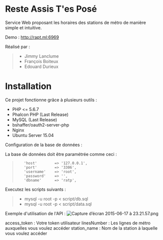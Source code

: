 # Reste Assis T'es Posé
Service Web proposant les horaires des stations de métro de manière simple et intuitive.

Demo : http://rapt.ml:6969

Réalisé par : 
> - Jimmy Lanclume
> - François Boiteux
> - Edouard Durieux

Installation
============

Ce projet fonctionne grâce à plusieurs outils :
- PHP <= 5.6.7
- Phalcon PHP (Last Release)
- MySQL (Last Release)
- bshaffer/oauth2-server-php
- Nginx
- Ubuntu Server 15.04

Configuration de la base de données :

La base de données doit être paramétrée comme ceci :
>        'host'        => '127.0.0.1',
>        'port'        => '3306',
>        'username'    => 'root',
>        'password'    => '',
>        'dbname'      => 'ratp',

Executez les scripts suivants :
> - mysql -u root -p < script/db.sql
> - mysql -u root -p < script/data.sql

Exemple d'utilisation de l'API :
![Capture d’écran 2015-06-17 à 23.21.57.png](https://bitbucket.org/repo/KAGAdq/images/4279627785-Capture%20d%E2%80%99%C3%A9cran%202015-06-17%20%C3%A0%2023.21.57.png)

access_token : Votre token utilisateur
linesNumber : Les lignes de métro auxquelles vous voulez accéder
station_name : Nom de la station à laquelle vous voulez accéder